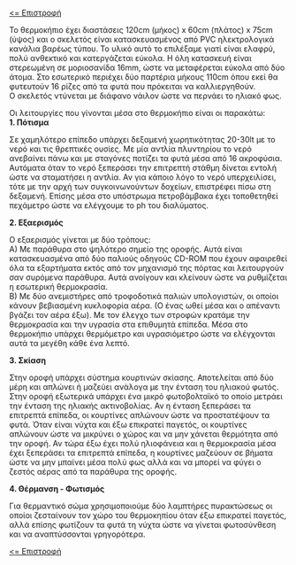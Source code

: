 <a href="README.md"><= Επιστροφή</a><br>

<p>Το θερμοκήπιο έχει διαστάσεις 120cm (μήκος) x 60cm (πλάτος) x 75cm (ύψος) και ο σκελετός είναι κατασκευασμένος από PVC ηλεκτρολογικά κανάλια βαρέως τύπου. Το υλικό αυτό το επιλέξαμε γιατί είναι ελαφρύ, πολύ ανθεκτικό και κατεργάζεται εύκολα. Η όλη κατασκευή είναι στερεωμένη σε μοριοσανίδα 16mm, ώστε να μεταφέρεται εύκολα από δύο άτομα. Στο εσωτερικό περιέχει δύο παρτέρια μήκους 110cm όπου εκεί θα φυτευτούν 16 ρίζες από τα φυτά που πρόκειται να καλλιεργηθούν.<br>
  Ο σκελετός ντύνεται με διάφανο νάιλον ώστε να περνάει το ηλιακό φως.</p>
Οι λειτουργίες που γίνονται μέσα στο θερμοκήπιο είναι οι παρακάτω:<br>
  <b>1. Πότισμα</b>
  <p>Σε χαμηλότερο επίπεδο υπάρχει δεξαμενή χωρητικότητας 20-30lt με το νερό και τις θρεπτικές ουσίες. Με μία αντλία πλυντηρίου το νερό ανεβαίνει πάνω και με σταγόνες ποτίζει τα φυτά μέσα από 16 ακροφύσια. Αυτόματα όταν το νερό ξεπεράσει την επιτρεπτή στάθμη δίνεται εντολή ώστε να σταματήσει η αντλία. Αν για κάποιο λόγο το νερό υπερχειλίσει, τότε με την αρχή των συγκοινωνούντων δοχείων, επιστρέφει πίσω στη δεξαμενή. Επίσης μέσα στο υπόστρωμα πετροβάμβακα έχει τοποθετηθεί πεχάμετρο ώστε να ελέγχουμε το ph του διαλύματος.</p>
  <b>2. Εξαερισμός</b>
  <p>Ο εξαερισμός γίνεται με δύο τρόπους:<br> Α) Με παράθυρα στο ψηλότερο σημείο της οροφής. Αυτά είναι κατασκευασμένα από δύο παλιούς οδηγούς CD-ROM που έχουν αφαιρεθεί όλα τα εξαρτήματα εκτός από τον μηχανισμό της πόρτας και λειτουργούν σαν συρόμενα παράθυρα. Αυτά ανοίγουν και κλείνουν ώστε να ρυθμίζεται η εσωτερική θερμοκρασία.<br> Β) Με δύο ανεμιστήρες από τροφοδοτικά παλιών υπολογιστών, οι οποίοι κάνουν βεβιασμένη κυκλοφορία αέρα. (Ο ένας ωθεί μέσα και ο απέναντι βγάζει τον αέρα έξω). Με τον έλεγχο των στροφών κρατάμε την θερμοκρασία και την υγρασία στα επιθυμητά επίπεδα. Μέσα στο θερμοκήπιο υπάρχει θερμόμετρο και υγρασιόμετρο ώστε να ελέγχονται αυτά τα μεγέθη κάθε ένα λεπτό.</p>
  <b>3. Σκίαση</b>
<p>Στην οροφή υπάρχει σύστημα κουρτινών σκίασης. Αποτελείται από δύο μέρη και απλώνει ή μαζεύει ανάλογα με την ένταση του ηλιακού φωτός. Στην οροφή εξωτερικά υπάρχει ένα μικρό φωτοβολταϊκό το οποίο μετράει την ένταση της ηλιακής ακτινοβολίας. Αν η ένταση ξεπεράσει τα επιτρεπτά επίπεδα, οι κουρτίνες απλώνουν ώστε να προστατέψουν τα φυτά. Όταν είναι νύχτα και έξω επικρατεί παγετός, οι κουρτίνες απλώνουν ώστε να μικρύνει ο χώρος και να μην χάνεται θερμότητα από την οροφή. Αν τώρα έξω έχει πολύ ηλιοφάνεια και η θερμοκρασία μέσα έχει ξεπεράσει τα επιτρεπτά επίπεδα, η κουρτίνες μαζεύουν σε βήματα ώστε να μην μπαίνει μέσα πολύ φως αλλά και να μπορεί να φύγει ο ζεστός αέρας από τα παράθυρα της οροφής.</p> 
  <b>4. Θέρμανση - Φωτισμός</b>
<p>Για θερμαντικό σώμα χρησιμοποιούμε δύο λαμπτήρες πυρακτώσεως οι οποίοι ζεσταίνουν τον χώρο του θερμοκηπίου όταν έξω επικρατεί παγετός, αλλά επίσης φωτίζουν τα φυτά τη νύχτα ώστε να γίνεται φωτοσύνθεση και να αναπτύσσονται γρηγορότερα.</p>
<a href="README.md"><= Επιστροφή</a><br>
